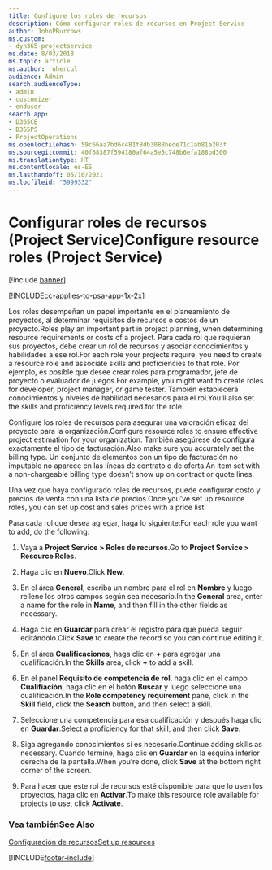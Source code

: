 ```yaml
---
title: Configure los roles de recursos
description: Cómo configurar roles de recursos en Project Service
author: JohnPBurrows
ms.custom:
- dyn365-projectservice
ms.date: 8/03/2018
ms.topic: article
ms.author: ruhercul
audience: Admin
search.audienceType:
- admin
- customizer
- enduser
search.app:
- D365CE
- D365PS
- ProjectOperations
ms.openlocfilehash: 59c66aa7bd6c481f8db3088bede71c1ab81a203f
ms.sourcegitcommit: 40f68387f594180af64a5e5c748b6efa188bd300
ms.translationtype: HT
ms.contentlocale: es-ES
ms.lasthandoff: 05/10/2021
ms.locfileid: "5999332"
---
```

# <a name="configure-resource-roles-project-service"></a><span data-ttu-id="48900-103">Configurar roles de recursos (Project Service)</span><span class="sxs-lookup"><span data-stu-id="48900-103">Configure resource roles (Project Service)</span></span>

[!include [banner](../includes/psa-now-project-operations.md)]

[!INCLUDE[cc-applies-to-psa-app-1x-2x](../includes/cc-applies-to-psa-app-1x-2x.md)]

<span data-ttu-id="48900-104">Los roles desempeñan un papel importante en el planeamiento de proyectos, al determinar requisitos de recursos o costos de un proyecto.</span><span class="sxs-lookup"><span data-stu-id="48900-104">Roles play an important part in project planning, when determining resource requirements or costs of a project.</span></span> <span data-ttu-id="48900-105">Para cada rol que requieran sus proyectos, debe crear un rol de recursos y asociar conocimientos y habilidades a ese rol.</span><span class="sxs-lookup"><span data-stu-id="48900-105">For each role your projects require, you need to create a resource role and associate skills and proficiencies to that role.</span></span> <span data-ttu-id="48900-106">Por ejemplo, es posible que desee crear roles para programador, jefe de proyecto o evaluador de juegos.</span><span class="sxs-lookup"><span data-stu-id="48900-106">For example, you might want to create roles for developer, project manager, or game tester.</span></span> <span data-ttu-id="48900-107">También establecerá conocimientos y niveles de habilidad necesarios para el rol.</span><span class="sxs-lookup"><span data-stu-id="48900-107">You’ll also set the skills and proficiency levels required for the role.</span></span>  
  
 <span data-ttu-id="48900-108">Configure los roles de recursos para asegurar una valoración eficaz del proyecto para la organización.</span><span class="sxs-lookup"><span data-stu-id="48900-108">Configure resource roles to ensure effective project estimation for your organization.</span></span>  <span data-ttu-id="48900-109">También asegúrese de configura exactamente el tipo de facturación.</span><span class="sxs-lookup"><span data-stu-id="48900-109">Also make sure you accurately set the billing type.</span></span> <span data-ttu-id="48900-110">Un conjunto de elementos con un tipo de facturación no imputable no aparece en las líneas de contrato o de oferta.</span><span class="sxs-lookup"><span data-stu-id="48900-110">An item set with a non-chargeable billing type doesn’t show up on contract or quote lines.</span></span>  
  
 <span data-ttu-id="48900-111">Una vez que haya configurado roles de recursos, puede configurar costo y precios de venta con una lista de precios.</span><span class="sxs-lookup"><span data-stu-id="48900-111">Once you’ve set up resource roles, you can set up cost and sales prices with a price list.</span></span>  
  
 <span data-ttu-id="48900-112">Para cada rol que desea agregar, haga lo siguiente:</span><span class="sxs-lookup"><span data-stu-id="48900-112">For each role you want to add, do the following:</span></span>  
  
1.  <span data-ttu-id="48900-113">Vaya a **Project Service > Roles de recursos**.</span><span class="sxs-lookup"><span data-stu-id="48900-113">Go to **Project Service > Resource Roles**.</span></span>  
  
2.  <span data-ttu-id="48900-114">Haga clic en **Nuevo**.</span><span class="sxs-lookup"><span data-stu-id="48900-114">Click **New**.</span></span>  
  
3.  <span data-ttu-id="48900-115">En el área **General**, escriba un nombre para el rol en **Nombre** y luego rellene los otros campos según sea necesario.</span><span class="sxs-lookup"><span data-stu-id="48900-115">In the **General** area, enter a name for the role in **Name**, and then fill in the other fields as necessary.</span></span>  
  
4.  <span data-ttu-id="48900-116">Haga clic en **Guardar** para crear el registro para que pueda seguir editándolo.</span><span class="sxs-lookup"><span data-stu-id="48900-116">Click **Save** to create the record so you can continue editing it.</span></span>  
  
5.  <span data-ttu-id="48900-117">En el área **Cualificaciones**, haga clic en **+** para agregar una cualificación.</span><span class="sxs-lookup"><span data-stu-id="48900-117">In the **Skills** area, click **+** to add a skill.</span></span>  
  
6.  <span data-ttu-id="48900-118">En el panel **Requisito de competencia de rol**, haga clic en el campo **Cualifiación**, haga clic en el botón **Buscar** y luego seleccione una cualificación.</span><span class="sxs-lookup"><span data-stu-id="48900-118">In the **Role competency requirement** pane, click in the **Skill** field, click the **Search** button, and then select a skill.</span></span>  
  
7.  <span data-ttu-id="48900-119">Seleccione una competencia para esa cualificación y después haga clic en **Guardar**.</span><span class="sxs-lookup"><span data-stu-id="48900-119">Select a proficiency for that skill, and then click **Save**.</span></span>  
  
8.  <span data-ttu-id="48900-120">Siga agregando conocimientos si es necesario.</span><span class="sxs-lookup"><span data-stu-id="48900-120">Continue adding skills as necessary.</span></span> <span data-ttu-id="48900-121">Cuando termine, haga clic en **Guardar** en la esquina inferior derecha de la pantalla.</span><span class="sxs-lookup"><span data-stu-id="48900-121">When you’re done, click **Save** at the bottom right corner of the screen.</span></span>  
  
9. <span data-ttu-id="48900-122">Para hacer que este rol de recursos esté disponible para que lo usen los proyectos, haga clic en **Activar**.</span><span class="sxs-lookup"><span data-stu-id="48900-122">To make this resource role available for projects to use, click **Activate**.</span></span>  
  
### <a name="see-also"></a><span data-ttu-id="48900-123">Vea también</span><span class="sxs-lookup"><span data-stu-id="48900-123">See Also</span></span>  
 [<span data-ttu-id="48900-124">Configuración de recursos</span><span class="sxs-lookup"><span data-stu-id="48900-124">Set up resources</span></span>](../psa/set-up-resources.md)


[!INCLUDE[footer-include](../includes/footer-banner.md)]